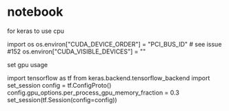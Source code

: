 # notebook

for keras to use cpu

import os
os.environ["CUDA_DEVICE_ORDER"] = "PCI_BUS_ID"   # see issue #152
os.environ["CUDA_VISIBLE_DEVICES"] = ""

set gpu usage

import tensorflow as tf
from keras.backend.tensorflow_backend import set_session
config = tf.ConfigProto()
config.gpu_options.per_process_gpu_memory_fraction = 0.3
set_session(tf.Session(config=config))
